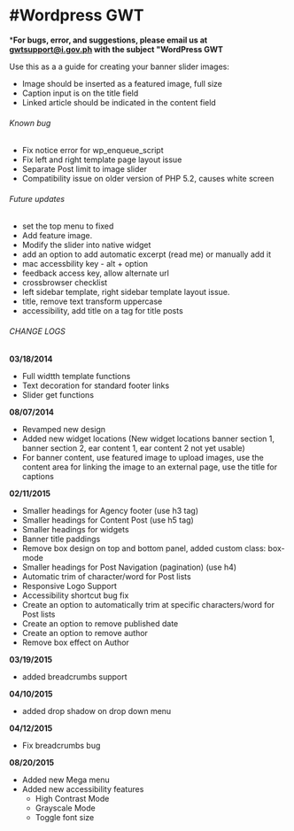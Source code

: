 #Wordpress GWT
===

***For bugs, error, and suggestions, please email us at gwtsupport@i.gov.ph with the subject "WordPress GWT**

Use this as a a guide for creating your banner slider images:
- Image should be inserted as a featured image, full size
- Caption input is on the title field
- Linked article should be indicated in the content field

###### Known bug
- Fix notice error for wp_enqueue_script
- Fix left and right template page layout issue
- Separate Post limit to image slider
- Compatibility issue on older version of PHP 5.2, causes white screen

###### Future updates
- set the top menu to fixed
- Add feature image.
- Modify the slider into native widget
- add an option to add automatic excerpt (read me) or manually add it
- mac accessbility key - alt + option
- feedback access key, allow alternate url
- crossbrowser checklist
- left sidebar template, right sidebar template layout issue.
- title, remove text transform uppercase
- accessibility, add title on a tag for title posts

###### CHANGE LOGS
**03/18/2014**
- Full widtth template functions
- Text decoration for standard footer links
- Slider get functions

**08/07/2014**
- Revamped new design
- Added new widget locations (New widget locations banner section 1, banner section 2, ear content 1, ear content 2 not yet usable)
- For banner content, use featured image to upload images, use the content area for linking the image to an external page, use the title for captions

**02/11/2015**
- Smaller headings for Agency footer (use h3 tag)
- Smaller headings for Content Post (use h5 tag)
- Smaller headings for widgets
- Banner title paddings
- Remove box design on top and bottom panel, added custom class: box-mode
- Smaller headings for Post Navigation (pagination) (use h4)
- Automatic trim of character/word for Post lists
- Responsive Logo Support
- Accessibility shortcut bug fix
- Create an option to automatically trim at specific characters/word for Post lists
- Create an option to remove published date
- Create an option to remove author
- Remove box effect on Author

**03/19/2015**
- added breadcrumbs support

**04/10/2015**
- added drop shadow on drop down menu

**04/12/2015**
- Fix breadcrumbs bug

**08/20/2015**
- Added new Mega menu
- Added new accessibility features
  - High Contrast Mode
  - Grayscale Mode
  - Toggle font size
